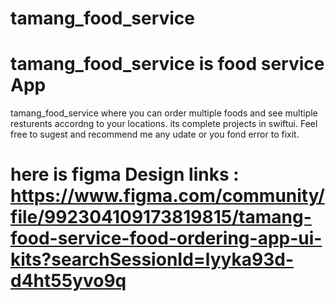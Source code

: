 # tamang_food_service

# tamang_food_service is food service App

tamang_food_service where you can order multiple foods and see multiple resturents accordng to your locations. its complete projects in swiftui. 
Feel free to sugest and recommend me any udate or you fond error to fixit.

# here is figma Design links : https://www.figma.com/community/file/992304109173819815/tamang-food-service-food-ordering-app-ui-kits?searchSessionId=lyyka93d-d4ht55yvo9q  
